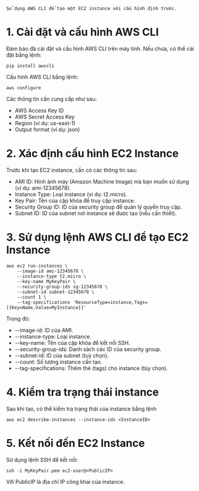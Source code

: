     Sử dụng AWS CLI để tạo một EC2 instance với cấu hình định trước.​
# 1. Cài đặt và cấu hình AWS CLI
Đảm bảo đã cài đặt và cấu hình AWS CLI trên máy tính. Nếu chưa, có thể cài đặt bằng lệnh:
```shell
pip install awscli
```
Cấu hình AWS CLI bằng lệnh:
```shell
aws configure
```
Các thông tin cần cung cấp như sau:

- AWS Access Key ID
- AWS Secret Access Key
- Region (ví dụ: us-east-1)
- Output format (ví dụ: json)
# 2. Xác định cấu hình EC2 Instance
Trước khi tạo EC2 instance, cần có các thông tin sau:

- AMI ID: Hình ảnh máy (Amazon Machine Image) mà bạn muốn sử dụng (ví dụ: ami-12345678).
- Instance Type: Loại instance (ví dụ: t2.micro).
- Key Pair: Tên của cặp khóa để truy cập instance.
- Security Group ID: ID của security group để quản lý quyền truy cập.
- Subnet ID: ID của subnet nơi instance sẽ được tạo (nếu cần thiết).
# 3. Sử dụng lệnh AWS CLI để tạo EC2 Instance
```shelll
aws ec2 run-instances \
    --image-id ami-12345678 \
    --instance-type t2.micro \
    --key-name MyKeyPair \
    --security-group-ids sg-12345678 \
    --subnet-id subnet-12345678 \
    --count 1 \
    --tag-specifications 'ResourceType=instance,Tags=[{Key=Name,Value=MyInstance}]'
```
Trong đó:

- --image-id: ID của AMI.
- --instance-type: Loại instance.
- --key-name: Tên của cặp khóa để kết nối SSH.
- --security-group-ids: Danh sách các ID của security group.
- --subnet-id: ID của subnet (tuỳ chọn).
- --count: Số lượng instance cần tạo.
- --tag-specifications: Thêm thẻ (tags) cho instance (tùy chọn).
# 4. Kiểm tra trạng thái instance
Sau khi tạo, có thể kiểm tra trạng thái của instance bằng lệnh
```shell
aws ec2 describe-instances --instance-ids <InstanceID>
```
# 5. Kết nối đến EC2 Instance
Sử dụng lệnh SSH để kết nối:
```shell
ssh -i MyKeyPair.pem ec2-user@<PublicIP>
```
Với PublicIP là địa chỉ IP công khai của instance.